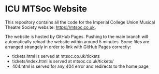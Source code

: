 # ICU MTSoc Website

This repository contains all the code for the Imperial College Union Musical Theatre Society website: https://mtsoc.co.uk.

The website is hosted by GitHub Pages. Pushing to the main branch will automatically reload the website within around 5 minutes. Some files are arranged strangely in order to link with GitHub Pages correctly:
* tickets.html is served at mtsoc.co.uk/tickets
* tickets/index.html is served at mtsoc.co.uk/tickets/
* 404.html is served for any 404 error and redirects to the home page